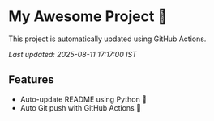 # My Awesome Project 🚀

This project is automatically updated using GitHub Actions.

_Last updated: 2025-08-11 17:17:00 IST_

## Features
- Auto-update README using Python 🐍
- Auto Git push with GitHub Actions 🤖
